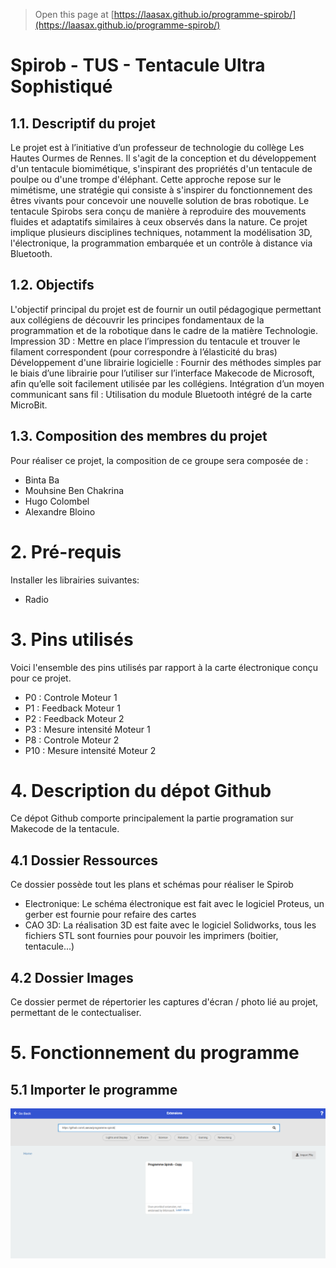 
> Open this page at [https://laasax.github.io/programme-spirob/](https://laasax.github.io/programme-spirob/)

# Spirob - TUS - Tentacule Ultra Sophistiqué
## 1.1. Descriptif du projet
Le projet est à l’initiative d’un professeur de technologie du collège Les Hautes Ourmes de Rennes.
Il s'agit de la conception et du développement d'un tentacule biomimétique, s'inspirant des propriétés d'un tentacule de poulpe ou d'une trompe d'éléphant. Cette approche repose sur le mimétisme, une stratégie qui consiste à s'inspirer du fonctionnement des êtres vivants pour concevoir une nouvelle solution de bras robotique.
Le tentacule Spirobs sera conçu de manière à reproduire des mouvements fluides et adaptatifs similaires à ceux observés dans la nature. Ce projet implique plusieurs disciplines techniques, notamment la modélisation 3D, l'électronique, la programmation embarquée et un contrôle à distance via Bluetooth.

## 1.2. Objectifs
L'objectif principal du projet est de fournir un outil pédagogique permettant aux collégiens de découvrir les principes fondamentaux de la programmation et de la robotique dans le cadre de la matière Technologie.
Impression 3D : Mettre en place l’impression du tentacule et trouver le filament correspondent (pour correspondre à l’élasticité du bras)
Développement d'une librairie logicielle : Fournir des méthodes simples par le biais d’une librairie pour l’utiliser sur l’interface Makecode de Microsoft, afin qu’elle soit facilement utilisée par les collégiens.
Intégration d’un moyen communicant sans fil : Utilisation du module Bluetooth intégré de la carte MicroBit.

## 1.3. Composition des membres du projet
Pour réaliser ce projet, la composition de ce groupe sera composée de :
* Binta Ba
* Mouhsine Ben Chakrina
* Hugo Colombel
* Alexandre Bloino

# 2. Pré-requis

Installer les librairies suivantes:
* Radio

# 3. Pins utilisés

Voici l'ensemble des pins utilisés par rapport à la carte électronique conçu pour ce projet.

* P0	: Controle Moteur 1
* P1	: Feedback Moteur 1
* P2	: Feedback Moteur 2
* P3	: Mesure intensité Moteur 1
* P8	: Controle Moteur 2
* P10	: Mesure intensité Moteur 2

# 4. Description du dépot Github

Ce dépot Github comporte principalement la partie programation sur Makecode de la tentacule.

## 4.1 Dossier Ressources

Ce dossier possède tout les plans et schémas pour réaliser le Spirob
* Electronique:
Le schéma électronique est fait avec le logiciel Proteus, un gerber est fournie pour refaire des cartes
* CAO 3D:
La réalisation 3D est faite avec le logiciel Solidworks, tous les fichiers STL sont fournies pour pouvoir les imprimers (boitier, tentacule...)

## 4.2 Dossier Images

Ce dossier permet de répertorier les captures d'écran / photo lié au projet, permettant de le contectualiser.

# 5. Fonctionnement du programme
## 5.1 Importer le programme 

![alt text](https://github.com/Laasax/programme-spirob/blob/master/Images/importation_du_programme.png?raw=true)

